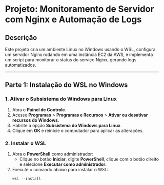 # Projeto: Monitoramento de Servidor com Nginx e Automação de Logs

## **Descrição**
Este projeto cria um ambiente Linux no Windows usando o WSL, configura um servidor Nginx rodando em uma instância EC2 da AWS, e implementa um script para monitorar o status do serviço Nginx, gerando logs automatizados.

---

## **Parte 1: Instalação do WSL no Windows**

### **1. Ativar o Subsistema do Windows para Linux**
1. Abra o **Painel de Controle**.
2. Acesse **Programas** > **Programas e Recursos** > **Ativar ou desativar recursos do Windows**.
3. Habilite a opção **Subsistema do Windows para Linux**.
4. Clique em **OK** e reinicie o computador para aplicar as alterações.

### **2. Instalar o WSL**
1. Abra o **PowerShell** como administrador:
   - Clique no botão **Iniciar**, digite **PowerShell**, clique com o botão direito e selecione **Executar como administrador**.
2. Execute o comando abaixo para instalar o WSL:
   ```powershell
   wsl --install
